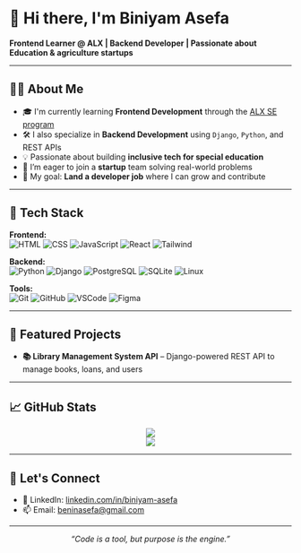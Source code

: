 # 👋 Hi there, I'm Biniyam Asefa

**Frontend Learner @ ALX | Backend Developer | Passionate about Education & agriculture startups**

---

## 🧑‍💻 About Me

- 🎓 I'm currently learning **Frontend Development** through the [ALX SE program](https://www.alxafrica.com/software-engineering/)
- 🛠️ I also specialize in **Backend Development** using `Django`, `Python`, and REST APIs
- 💡 Passionate about building **inclusive tech for special education**
- 🚀 I’m eager to join a **startup** team solving real-world problems
- 🎯 My goal: **Land a developer job** where I can grow and contribute

---

## 🚀 Tech Stack

**Frontend:**  
![HTML](https://skillicons.dev/icons?i=html) ![CSS](https://skillicons.dev/icons?i=css) ![JavaScript](https://skillicons.dev/icons?i=js) ![React](https://skillicons.dev/icons?i=react) ![Tailwind](https://skillicons.dev/icons?i=tailwind)

**Backend:**  
![Python](https://skillicons.dev/icons?i=python) ![Django](https://skillicons.dev/icons?i=django) ![PostgreSQL](https://skillicons.dev/icons?i=postgresql) ![SQLite](https://skillicons.dev/icons?i=sqlite) ![Linux](https://skillicons.dev/icons?i=linux)

**Tools:**  
![Git](https://skillicons.dev/icons?i=git) ![GitHub](https://skillicons.dev/icons?i=github) ![VSCode](https://skillicons.dev/icons?i=vscode) ![Figma](https://skillicons.dev/icons?i=figma)

---

## 📂 Featured Projects

- **📚 Library Management System API** – Django-powered REST API to manage books, loans, and users

---

## 📈 GitHub Stats

<p align="center">
  <img src="https://github-readme-stats.vercel.app/api?username=biniunko&show_icons=true&theme=default" />
  <br>
  <img src="https://github-readme-streak-stats.herokuapp.com/?user=biniunko&theme=default" />
</p>

---

## 🤝 Let's Connect

- 💼 LinkedIn: [linkedin.com/in/biniyam-asefa](https://linkedin.com/in/biniyam-asefa)
- 📫 Email: [beninasefa@gmail.com](mailto:beninasefa@gmail.com)

---

<p align="center"><em>“Code is a tool, but purpose is the engine.”</em></p>
